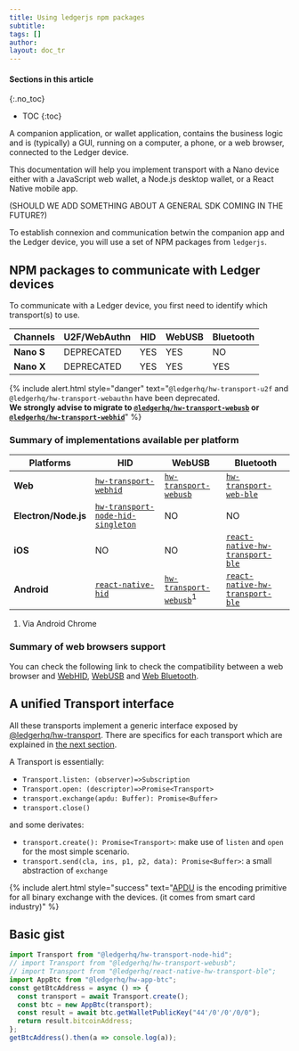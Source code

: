 ```yaml
---
title: Using ledgerjs npm packages
subtitle:
tags: []
author:
layout: doc_tr
---
```


#### Sections in this article
{:.no_toc}
* TOC
{:toc}


A companion application, or wallet application, contains the business logic and is (typically) a GUI, running on a computer, a phone, or a web browser, connected to the Ledger device.

This documentation will help you implement transport with a Nano device either with a JavaScript web wallet, a Node.js desktop wallet, or a React Native mobile app.

(SHOULD WE ADD SOMETHING ABOUT A GENERAL SDK COMING IN THE FUTURE?)

To establish connexion and communication betwin the companion app and the Ledger device, you will use a set of NPM packages from `ledgerjs`.


## NPM packages to communicate with Ledger devices

To communicate with a Ledger device, you first need to identify which transport(s) to use.

| Channels    | U2F/WebAuthn | HID | WebUSB | Bluetooth |
|-------------|--------------|-----|--------|-----------|
|<b>Nano S</b>| DEPRECATED   | YES | YES    | NO        |
|<b>Nano X</b>| DEPRECATED   | YES | YES    | YES       |

<!--  -->
{% include alert.html style="danger" text="<code>@ledgerhq/hw-transport-u2f</code> and <code>@ledgerhq/hw-transport-webauthn</code> have been deprecated.<br><b>We strongly advise to migrate to <a href='../webusb'><code>@ledgerhq/hw-transport-webusb</code></a> or <a href='../webhid'><code>@ledgerhq/hw-transport-webhid</code></a></b>" %}
<!--  -->

### Summary of implementations available per platform


|    Platforms          |                                     HID                               |                         WebUSB                             |                            Bluetooth                              |
|-----------------------|-----------------------------------------------------------------------|------------------------------------------------------------|-------------------------------------------------------------------|
|<b>Web</b>             |       <a href='../webhid'>`hw-transport-webhid`</a>                   | <a href='../webhid'>`hw-transport-webusb`</a>              | <a href='../web-ble'>`hw-transport-web-ble`</a>                   |
|<b>Electron/Node.js</b>| <a href='../node-hid-singleton'>`hw-transport-node-hid-singleton`</a> | NO                                                         | NO                                                                |
|<b>iOS</b>             | NO                                                                    | NO                                                         | <a href='../react-native-ble'>`react-native-hw-transport-ble`</a> |
|<b>Android</b>         | <a href='../react-native-hid'>`react-native-hid`</a>                  | <a href='../webusb'>`hw-transport-webusb`</a><sup>1</sup>  | <a href='../react-native-ble'>`react-native-hw-transport-ble`</a> |

1. Via Android Chrome

### Summary of web browsers support

You can check the following link to check the compatibility between a web browser and [WebHID](https://caniuse.com/webhid), [WebUSB](https://caniuse.com/webusb) and [Web Bluetooth](https://caniuse.com/web-bluetooth).

## A unified Transport interface

All these transports implement a generic interface exposed by
[@ledgerhq/hw-transport](https://github.com/LedgerHQ/ledgerjs/tree/master/packages/hw-transport).
There are specifics for each transport which are explained in [the next section](../webhid).

A Transport is essentially:

- `Transport.listen: (observer)=>Subscription`
- `Transport.open: (descriptor)=>Promise<Transport>`
- `transport.exchange(apdu: Buffer): Promise<Buffer>`
- `transport.close()`

and some derivates:

- `transport.create(): Promise<Transport>`: make use of `listen` and `open` for the most simple scenario.
- `transport.send(cla, ins, p1, p2, data): Promise<Buffer>`: a small abstraction of `exchange`

<!--  -->
{% include alert.html style="success" text="<a href='https://en.wikipedia.org/wiki/Smart_card_application_protocol_data_unit'>APDU</a> is the encoding primitive for all binary exchange with the devices. (it comes from smart card industry)" %}
<!--  -->

## Basic gist

```js
import Transport from "@ledgerhq/hw-transport-node-hid";
// import Transport from "@ledgerhq/hw-transport-webusb";
// import Transport from "@ledgerhq/react-native-hw-transport-ble";
import AppBtc from "@ledgerhq/hw-app-btc";
const getBtcAddress = async () => {
  const transport = await Transport.create();
  const btc = new AppBtc(transport);
  const result = await btc.getWalletPublicKey("44'/0'/0'/0/0");
  return result.bitcoinAddress;
};
getBtcAddress().then(a => console.log(a));
```
